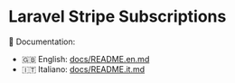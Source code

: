 # Laravel Stripe Subscriptions

📖 Documentation:
- 🇬🇧 English: [docs/README.en.md](docs/README.en.md)
- 🇮🇹 Italiano: [docs/README.it.md](docs/README.it.md)